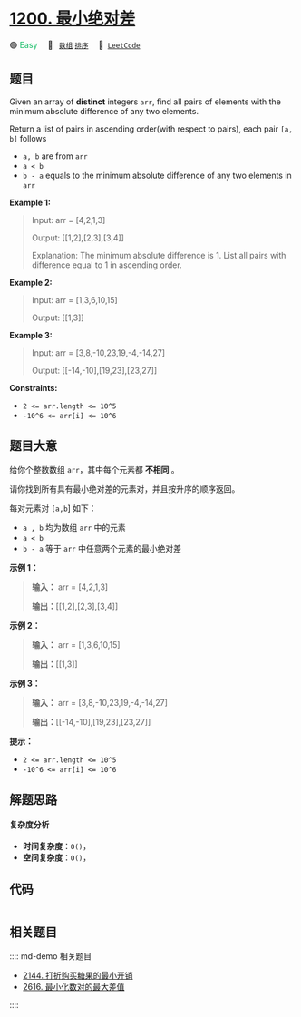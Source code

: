 # [1200. 最小绝对差](https://leetcode.com/problems/minimum-absolute-difference)

🟢 <font color=#15bd66>Easy</font>&emsp; 🔖&ensp; [`数组`](/leetcode/outline/tag/array.md) [`排序`](/leetcode/outline/tag/sorting.md)&emsp; 🔗&ensp;[`LeetCode`](https://leetcode.com/problems/minimum-absolute-difference)


## 题目

Given an array of **distinct** integers `arr`, find all pairs of elements with
the minimum absolute difference of any two elements.

Return a list of pairs in ascending order(with respect to pairs), each pair
`[a, b]` follows

  * `a, b` are from `arr`
  * `a < b`
  * `b - a` equals to the minimum absolute difference of any two elements in `arr`



**Example 1:**

> Input: arr = [4,2,1,3]
> 
> Output: [[1,2],[2,3],[3,4]]
> 
> Explanation: The minimum absolute difference is 1. List all pairs with difference equal to 1 in ascending order.

**Example 2:**

> Input: arr = [1,3,6,10,15]
> 
> Output: [[1,3]]

**Example 3:**

> Input: arr = [3,8,-10,23,19,-4,-14,27]
> 
> Output: [[-14,-10],[19,23],[23,27]]

**Constraints:**

  * `2 <= arr.length <= 10^5`
  * `-10^6 <= arr[i] <= 10^6`


## 题目大意

给你个整数数组 `arr`，其中每个元素都 **不相同** 。

请你找到所有具有最小绝对差的元素对，并且按升序的顺序返回。

每对元素对 `[a,b`] 如下：

  * `a , b` 均为数组 `arr` 中的元素
  * `a < b`
  * `b - a` 等于 `arr` 中任意两个元素的最小绝对差



**示例 1：**

> 
> 
> 
> 
> 
> **输入：** arr = [4,2,1,3]
> 
> **输出：**[[1,2],[2,3],[3,4]]
> 
> 

**示例 2：**

> 
> 
> 
> 
> 
> **输入：** arr = [1,3,6,10,15]
> 
> **输出：**[[1,3]]
> 
> 

**示例 3：**

> 
> 
> 
> 
> 
> **输入：** arr = [3,8,-10,23,19,-4,-14,27]
> 
> **输出：**[[-14,-10],[19,23],[23,27]]
> 
> 



**提示：**

  * `2 <= arr.length <= 10^5`
  * `-10^6 <= arr[i] <= 10^6`


## 解题思路

#### 复杂度分析

- **时间复杂度**：`O()`，
- **空间复杂度**：`O()`，

## 代码

```javascript

```

## 相关题目

:::: md-demo 相关题目
- [2144. 打折购买糖果的最小开销](https://leetcode.com/problems/minimum-cost-of-buying-candies-with-discount)
- [2616. 最小化数对的最大差值](https://leetcode.com/problems/minimize-the-maximum-difference-of-pairs)

::::
